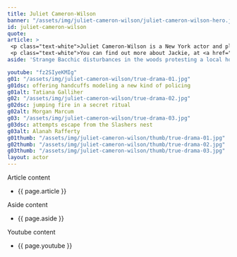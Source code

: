 ```yaml
---
title: Juliet Cameron-Wilson
banner: "/assets/img/juliet-cameron-wilson/juliet-cameron-wilson-hero.jpg"
id: juliet-cameron-wilson
quote: 
article: >
 <p class="text-white">Juliet Cameron-Wilson is a New York actor and playwright originally from England. With a BA with honors and an MA in English Literature from Cambridge, and an MFA in Acting from The Actors Studio, Juliet was a very easy choice to take on the role of Bacchae. “Wild things are going on in the woods of Greenwich,” Juliet explains, “and I’m in the center of it. It was great fun playing a Bacchae – it’s a part very close to my heart. I think the back story we had with the Bacchae in True Drama is very interesting. In the story, we are the ones who call Dionysos – he’s works for us. And the parallels a historical interpretation. One view of how Bacchae first came about is that a band of female Shiva devotees wondered over from India into Greece. And this gave Greek women the idea of claiming a protected vacation. The men couldn’t say anything about it because the god Dionysos ordered it.” </p>
 <p class="text-white">You can find out more about Jackie, at <a href="https://www.julietcameronwilson.com/" target="_blank" class="underline mail-link">www.julietcameronwilson.com </a></p>
aside: 'Strange Bacchic disturbances in the woods protesting a local horror movie prompt a police investigation. A shadowy figure emerges.  Calling himself the God of Drama, he believes that he can achieve the seemingly impossible goal of returning drama to its original purpose – of preparing citizens for leadership in democracy. As the horror movie spirals out of control, and the Bacchae are consumed in violence - can officer Ailish Walsh discern the truth before a gruesome Greek drama unfolds? <br><br> Director James Thomas creates a Greek tragedy for our time. A horror story that looks at the original role of drama – as the companion invention of democracy – to shed light on how modern media is still working in our lives, in hidden ways, to rip us apart. True Drama is an alarm – a rare moment of clarity – a terrifying jolt - and an invitation to enjoy the true transcendental power of drama to help us envision a better Democracy. '

youtube: "fz2SIyeKMIg"
g01: "/assets/img/juliet-cameron-wilson/true-drama-01.jpg"
g01dsc: offering handcuffs modeling a new kind of policing
g01alt: Tatiana Galliher 
g02: "/assets/img/juliet-cameron-wilson/true-drama-02.jpg"
g02dsc: jumping fire in a secret ritual  
g02alt: Morgan Marcum  
g03: "/assets/img/juliet-cameron-wilson/true-drama-03.jpg"
g03dsc: attempts escape from the Slashers nest
g03alt: Alanah Rafferty 
g01thumb: "/assets/img/juliet-cameron-wilson/thumb/true-drama-01.jpg"
g02thumb: "/assets/img/juliet-cameron-wilson/thumb/true-drama-02.jpg"
g03thumb: "/assets/img/juliet-cameron-wilson/thumb/true-drama-03.jpg"
layout: actor
---
```


Article content
* {{ page.article }}

Aside content
* {{ page.aside }}

Youtube content
* {{ page.youtube }}

